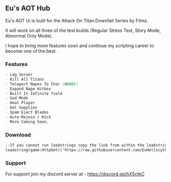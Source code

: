 ## Eu's AOT Hub

Eu's AOT Ui is built for the Attack On Titan:Downfall Series by Films. 

It will work on all three of the test builds (Regular Stress Test, Story Mode, Abnormal Only Mode). 

I hope to bring more features soon and continue my scripting career to become one of the best.

### Features

```markdown
- Lag Server
- Kill All Titans
- Teleport Napes To Char [BUGGY]
- Expand Nape Hitbox
- Built In Infinite Yield
- God Mode
- Heal Player
- Get Supplies
- Spam Eject Blades
- Auto-Rejoin / Kick
- More Coming Soon.
```

### Download
```markdown
--If you cannot run loadstrings copy the link from within the loadstring then get the script from there.
loadstring(game:HttpGet(('https://raw.githubusercontent.com/EuHellscytheLua/AOTV0.01/master/EusAOTUi.lua')))()
```
### Support

For support join my discord server at - https://discord.gg/hX5ctkC

